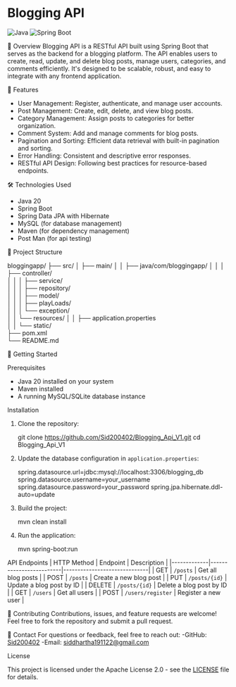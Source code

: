 
# Blogging API

![Java](https://img.shields.io/badge/Java-v20-orange)
![Spring Boot](https://img.shields.io/badge/Spring%20Boot-v3.0.0-green)

📖 Overview
Blogging API is a RESTful API built using Spring Boot that serves as the backend for a blogging platform. The API enables users to create, read, update, and delete blog posts, manage users, categories, and comments efficiently. It's designed to be scalable, robust, and easy to integrate with any frontend application.

🚀 Features
- User Management: Register, authenticate, and manage user accounts.
- Post Management: Create, edit, delete, and view blog posts.
- Category Management: Assign posts to categories for better organization.
- Comment System: Add and manage comments for blog posts.
- Pagination and Sorting: Efficient data retrieval with built-in pagination and sorting.
- Error Handling: Consistent and descriptive error responses.
- RESTful API Design: Following best practices for resource-based endpoints.

 🛠️ Technologies Used
- Java 20
- Spring Boot
- Spring Data JPA with Hibernate
- MySQL (for database management)
- Maven (for dependency management)
- Post Man (for api testing)

📂 Project Structure

bloggingapp/
├── src/
│   ├── main/
│   │   ├── java/com/bloggingapp/
│   │   │   ├── controller/        
│   │   │   ├── service/            
│   │   │   ├── repository/         
│   │   │   ├── model/              
│   │   │   ├── playLoads/         
│   │   │   └── exception/          
│   │   └── resources/
│   │       ├── application.properties  
│   │       └── static/                 
├── pom.xml          
└── README.md         


🌟 Getting Started

 Prerequisites
- Java 20 installed on your system
- Maven installed
- A running MySQL/SQLite database instance

 Installation
1. Clone the repository:
   
   git clone https://github.com/Sid200402/Blogging_Api_V1.git
   cd Blogging_Api_V1
   

2. Update the database configuration in `application.properties`:
   
   spring.datasource.url=jdbc:mysql://localhost:3306/blogging_db
   spring.datasource.username=your_username
   spring.datasource.password=your_password
   spring.jpa.hibernate.ddl-auto=update
   

3. Build the project:
  
   mvn clean install
 

4. Run the application:
 
   mvn spring-boot:run
  

API Endpoints
| HTTP Method | Endpoint                | Description                  |
|-------------|-------------------------|------------------------------|
| GET         | `/posts`               | Get all blog posts           |
| POST        | `/posts`               | Create a new blog post       |
| PUT         | `/posts/{id}`          | Update a blog post by ID     |
| DELETE      | `/posts/{id}`          | Delete a blog post by ID     |
| GET         | `/users`               | Get all users                |
| POST        | `/users/register`      | Register a new user          |



🤝 Contributing
Contributions, issues, and feature requests are welcome! Feel free to fork the repository and submit a pull request.


💬 Contact
For questions or feedback, feel free to reach out:
-GitHub: [Sid200402](https://github.com/Sid200402)
-Email: siddhartha191122@gmail.com

License

This project is licensed under the Apache License 2.0 - see the [LICENSE](LICENSE) file for details.

